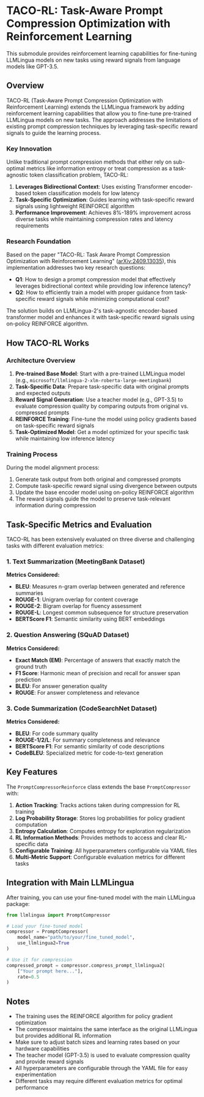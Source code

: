 # TACO-RL: Task-Aware Prompt Compression Optimization with Reinforcement Learning

This submodule provides reinforcement learning capabilities for fine-tuning LLMLingua models on new tasks using reward signals from language models like GPT-3.5.

## Overview

TACO-RL (Task-Aware Prompt Compression Optimization with Reinforcement Learning) extends the LLMLingua framework by adding reinforcement learning capabilities that allow you to fine-tune pre-trained LLMLingua models on new tasks. The approach addresses the limitations of existing prompt compression techniques by leveraging task-specific reward signals to guide the learning process.

### Key Innovation

Unlike traditional prompt compression methods that either rely on sub-optimal metrics like information entropy or treat compression as a task-agnostic token classification problem, TACO-RL:

1. **Leverages Bidirectional Context**: Uses existing Transformer encoder-based token classification models for low latency
2. **Task-Specific Optimization**: Guides learning with task-specific reward signals using lightweight REINFORCE algorithm
3. **Performance Improvement**: Achieves 8%-189% improvement across diverse tasks while maintaining compression rates and latency requirements

### Research Foundation

Based on the paper "TACO-RL: Task Aware Prompt Compression Optimization with Reinforcement Learning" ([arXiv:2409.13035](https://arxiv.org/pdf/2409.13035)), this implementation addresses two key research questions:

- **Q1**: How to design a prompt compression model that effectively leverages bidirectional context while providing low inference latency?
- **Q2**: How to efficiently train a model with proper guidance from task-specific reward signals while minimizing computational cost?

The solution builds on LLMLingua-2's task-agnostic encoder-based transformer model and enhances it with task-specific reward signals using on-policy REINFORCE algorithm.

## How TACO-RL Works

### Architecture Overview

1. **Pre-trained Base Model**: Start with a pre-trained LLMLingua model (e.g., `microsoft/llmlingua-2-xlm-roberta-large-meetingbank`)
2. **Task-Specific Data**: Prepare task-specific data with original prompts and expected outputs
3. **Reward Signal Generation**: Use a teacher model (e.g., GPT-3.5) to evaluate compression quality by comparing outputs from original vs. compressed prompts
4. **REINFORCE Training**: Fine-tune the model using policy gradients based on task-specific reward signals
5. **Task-Optimized Model**: Get a model optimized for your specific task while maintaining low inference latency

### Training Process

During the model alignment process:
1. Generate task output from both original and compressed prompts
2. Compute task-specific reward signal using divergence between outputs
3. Update the base encoder model using on-policy REINFORCE algorithm
4. The reward signals guide the model to preserve task-relevant information during compression

## Task-Specific Metrics and Evaluation

TACO-RL has been extensively evaluated on three diverse and challenging tasks with different evaluation metrics:

### 1. Text Summarization (MeetingBank Dataset)

**Metrics Considered:**
- **BLEU**: Measures n-gram overlap between generated and reference summaries
- **ROUGE-1**: Unigram overlap for content coverage
- **ROUGE-2**: Bigram overlap for fluency assessment
- **ROUGE-L**: Longest common subsequence for structure preservation
- **BERTScore F1**: Semantic similarity using BERT embeddings

### 2. Question Answering (SQuAD Dataset)

**Metrics Considered:**
- **Exact Match (EM)**: Percentage of answers that exactly match the ground truth
- **F1 Score**: Harmonic mean of precision and recall for answer span prediction
- **BLEU**: For answer generation quality
- **ROUGE**: For answer completeness and relevance

### 3. Code Summarization (CodeSearchNet Dataset)

**Metrics Considered:**
- **BLEU**: For code summary quality
- **ROUGE-1/2/L**: For summary completeness and relevance
- **BERTScore F1**: For semantic similarity of code descriptions
- **CodeBLEU**: Specialized metric for code-to-text generation

## Key Features

The `PromptCompressorReinforce` class extends the base `PromptCompressor` with:

1. **Action Tracking**: Tracks actions taken during compression for RL training
2. **Log Probability Storage**: Stores log probabilities for policy gradient computation
3. **Entropy Calculation**: Computes entropy for exploration regularization
4. **RL Information Methods**: Provides methods to access and clear RL-specific data
5. **Configurable Training**: All hyperparameters configurable via YAML files
6. **Multi-Metric Support**: Configurable evaluation metrics for different tasks


## Integration with Main LLMLingua

After training, you can use your fine-tuned model with the main LLMLingua package:

```python
from llmlingua import PromptCompressor

# Load your fine-tuned model
compressor = PromptCompressor(
    model_name="path/to/your/fine_tuned_model",
    use_llmlingua2=True
)

# Use it for compression
compressed_prompt = compressor.compress_prompt_llmlingua2(
    ["Your prompt here..."],
    rate=0.5
)
```

## Notes

- The training uses the REINFORCE algorithm for policy gradient optimization
- The compressor maintains the same interface as the original LLMLingua but provides additional RL information
- Make sure to adjust batch sizes and learning rates based on your hardware capabilities
- The teacher model (GPT-3.5) is used to evaluate compression quality and provide reward signals
- All hyperparameters are configurable through the YAML file for easy experimentation
- Different tasks may require different evaluation metrics for optimal performance
